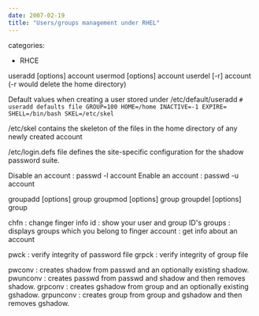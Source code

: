 ```yaml
---
date: 2007-02-19
title: "Users/groups management under RHEL"
---
```








categories:
- RHCE


useradd [options] account
usermod [options] account
userdel [-r] account (-r would delete the home directory)



Default values when creating a user stored under /etc/default/useradd
`# useradd defaults file
GROUP=100
HOME=/home
INACTIVE=-1
EXPIRE=
SHELL=/bin/bash
SKEL=/etc/skel`

/etc/skel contains the skeleton of the files in the home directory of any newly created account
 
/etc/login.defs  file defines the site-specific configuration for the shadow password suite.

Disable an account : passwd -l account
Enable an account : passwd -u account

groupadd [options] group
groupmod [options] group
groupdel [options] group

chfn : change finger info
id : show your user and group ID's
groups : displays groups which you belong to
finger account : get info about an account

pwck : verify integrity of password file
grpck : verify integrity of group file

pwconv : creates  shadow  from  passwd  and  an optionally existing shadow.
pwunconv : creates passwd from passwd and shadow and  then  removes  shadow.
grpconv : creates  gshadow  from  group and an optionally existing gshadow.
grpunconv : creates group from group and gshadow and then removes gshadow.

